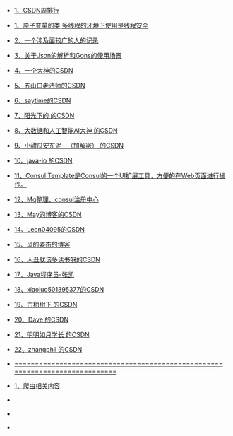 + [1、CSDN周排行](https://blog.csdn.net/rank/writing_rank)
+ [1、原子变量的类,多线程的环境下使用是线程安全](https://blog.csdn.net/xiaoguangtouqiang/article/details/81319093)
+ [2、一个涉及面较广的人的记录](https://www.cnblogs.com/reboost/tag/)
+ [3、关于Json的解析和Gons的使用场景](https://www.cnblogs.com/reboost/p/9521711.html)
+ [4、一个大神的CSDN](https://blog.csdn.net/hao134838/article/details/83352029)
+ [5、五山口老法师的CSDN](https://blog.csdn.net/Fly_as_tadpole/article/details/86536539)
+ [6、saytime的CSDN](https://blog.csdn.net/saytime)
+ [7、阳光下的 的CSDN](https://blog.csdn.net/u013321328/article/details/49423377)
+ [8、大数据和人工智能AI大神 的CSDN](https://www.cnblogs.com/zlslch/p/9273758.html)
+ [9、小甜瓜安东泥--（加解密） 的CSDN](https://www.cnblogs.com/YuyuanNo1/p/8184003.html)
+ [10、java-io 的CSDN](https://www.yiibai.com/java/io)
+ [11、Consul Template是Consul的一个UI扩展工具，方便的在Web页面进行操作。](https://github.com/hashicorp/consul-template)
+ [12、Mq整理、consul注册中心](https://github.com/Q-Angelo/Nodejs-Roadmap/tree/master/docs/microservice)
+ [13、May的博客的CSDN](https://blog.csdn.net/lmb55/article/details/82470388)
+ [14、Leon04095的CSDN](https://blog.csdn.net/lchq1995/article/details/80080642)
+ [15、风的姿态的博客](https://www.cnblogs.com/fengzheng/category/765996.html)
+ [16、人丑就该多读书呀的CSDN](https://blog.csdn.net/Weixiaohuai/article/details/83994146)
+ [17、Java程序员-张凯](https://blog.csdn.net/qq_41701956/article/details/84427891)
+ [18、xiaoluo501395377的CSDN](https://www.cnblogs.com/xiaoluo501395377/p/3383130.html)
+ [19、古柏树下 的CSDN](https://blog.csdn.net/sinat_29774479/article/details/78464192)
+ [20、Dave 的CSDN](https://blog.csdn.net/tianlesoftware/article/details/4970292)
+ [21、明明如月学长 的CSDN](https://blog.csdn.net/w605283073/article/details/92418504)
+ [22、zhangphil 的CSDN](https://blog.csdn.net/zhangphil/article/details/81035270)

+ [============================================================================]()
+ [1、爬虫相关内容](https://www.zhihu.com/question/31427895)
+ []()
+ []()
+ []()
